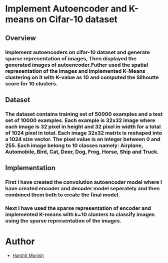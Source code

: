 # Implement Autoencoder and K-means on Cifar-10 dataset
## Overview
### Implement autoencoders on cifar-10 dataset and generate sparse representation of images, Then displayed the generated images of autoencoder.Futher used the spatial  representation of the images and implemented K-Means clustering on it with K-value as 10 and computed the Silhoutte score for 10 clusters.

## Dataset
### The dataset contains training set of 50000 examples and a test set of 10000 examples. Each example is 32x32 image where each image is 32 pixel in height and 32 pixel in width for a total of 1024 pixel in total. Each image 32x32 matrix is reshaped into a 1024 size vector. The pixel value is an integer between 0 and 255. Each image belong to 10 classes namely: Airplane, Automobile, Bird, Cat, Deer, Dog, Frog, Horse, Ship and Truck.

## Implementation
### First I have created the convolution autoencoder model where I have created encoder and decoder model seperately and then combined them both to create the final model. 
### Next I have used the sparse representation of encoder and implemented K-means with k=10 clusters to classify images using the sparse representation of the images.

# Author 
 * [Harshit Monish](https://github.com/harshitmonish)
